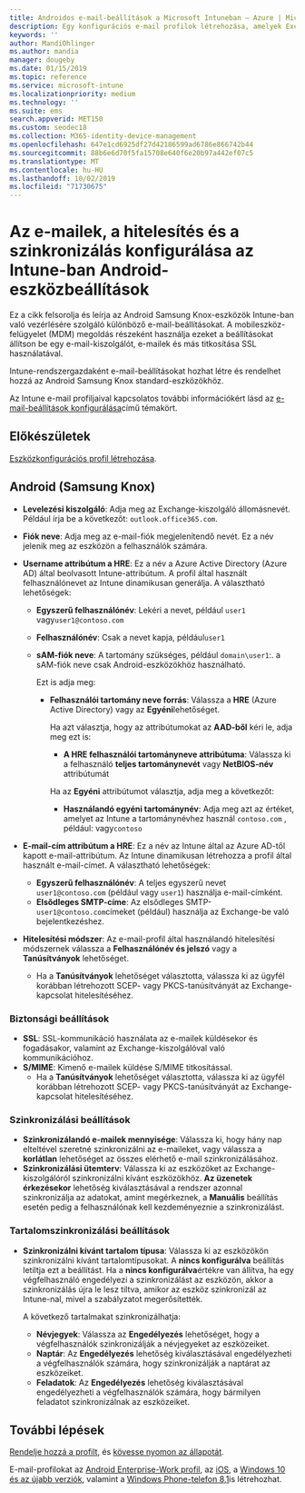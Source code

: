 ```yaml
---
title: Androidos e-mail-beállítások a Microsoft Intuneban – Azure | Microsoft Docs
description: Egy konfigurációs e-mail profilok létrehozása, amelyek Exchange-kiszolgálók, és attribútumok lekérése az Azure Active Directoryból. Engedélyezze az SSL-t vagy SMIME, hitelesítse a felhasználókat tanúsítványokkal vagy felhasználónévvel/jelszóval, és szinkronizálja az e-maileket és az ütemezett adatokat az Android Samsung Knox-eszközökön Microsoft Intune használatával
keywords: ''
author: MandiOhlinger
ms.author: mandia
manager: dougeby
ms.date: 01/15/2019
ms.topic: reference
ms.service: microsoft-intune
ms.localizationpriority: medium
ms.technology: ''
ms.suite: ems
search.appverid: MET150
ms.custom: seodec18
ms.collection: M365-identity-device-management
ms.openlocfilehash: 647e1cd6925df27d42186599ad6786e866742b44
ms.sourcegitcommit: 88b6e6d70f5fa15708e640f6e20b97a442ef07c5
ms.translationtype: MT
ms.contentlocale: hu-HU
ms.lasthandoff: 10/02/2019
ms.locfileid: "71730675"
---
```

# <a name="android-device-settings-to-configure-email-authentication-and-synchronization-in-intune"></a>Az e-mailek, a hitelesítés és a szinkronizálás konfigurálása az Intune-ban Android-eszközbeállítások

Ez a cikk felsorolja és leírja az Android Samsung Knox-eszközök Intune-ban való vezérlésére szolgáló különböző e-mail-beállításokat. A mobileszköz-felügyelet (MDM) megoldás részeként használja ezeket a beállításokat állítson be egy e-mail-kiszolgálót, e-mailek és más titkosítása SSL használatával.

Intune-rendszergazdaként e-mail-beállításokat hozhat létre és rendelhet hozzá az Android Samsung Knox standard-eszközökhöz.

Az Intune e-mail profiljaival kapcsolatos további információkért lásd az [e-mail-beállítások konfigurálása](email-settings-configure.md)című témakört.

## <a name="before-you-begin"></a>Előkészületek

[Eszközkonfigurációs profil létrehozása](email-settings-configure.md#create-a-device-profile).

## <a name="android-samsung-knox"></a>Android (Samsung Knox)

- **Levelezési kiszolgáló**: Adja meg az Exchange-kiszolgáló állomásnevét. Például írja be a következőt: `outlook.office365.com`.
- **Fiók neve**: Adja meg az e-mail-fiók megjelenítendő nevét. Ez a név jelenik meg az eszközön a felhasználók számára.
- **Username attribútum a HRE**: Ez a név a Azure Active Directory (Azure AD) által beolvasott Intune-attribútum. A profil által használt felhasználónevet az Intune dinamikusan generálja. A választható lehetőségek:
  - **Egyszerű felhasználónév**: Lekéri a nevet, például `user1` vagy`user1@contoso.com`
  - **Felhasználónév**: Csak a nevet kapja, például`user1`
  - **sAM-fiók neve**: A tartomány szükséges, például `domain\user1`:. a sAM-fiók neve csak Android-eszközökhöz használható.

    Ezt is adja meg:  
    - **Felhasználói tartomány neve forrás**: Válassza a **HRE** (Azure Active Directory) vagy az **Egyéni**lehetőséget.

      Ha azt választja, hogy az attribútumokat az **AAD-ből** kéri le, adja meg ezt is:
      - **A HRE felhasználói tartományneve attribútuma**: Válassza ki a felhasználó **teljes tartománynevét** vagy **NetBIOS-név** attribútumát

      Ha az **Egyéni** attribútumot választja, adja meg a következőt:
      - **Használandó egyéni tartománynév**: Adja meg azt az értéket, amelyet az Intune a tartománynévhez használ `contoso.com` , például: vagy`contoso`

- **E-mail-cím attribútum a HRE**: Ez a név az Intune által az Azure AD-től kapott e-mail-attribútum. Az Intune dinamikusan létrehozza a profil által használt e-mail-címet. A választható lehetőségek:
  - **Egyszerű felhasználónév**:  A teljes egyszerű nevet `user1@contoso.com` (például vagy `user1`) használja e-mail-címként.
  - **Elsődleges SMTP-címe**: Az elsődleges SMTP- `user1@contoso.com`címeket (például) használja az Exchange-be való bejelentkezéshez.

- **Hitelesítési módszer**: Az e-mail-profil által használandó hitelesítési módszernek válassza a **Felhasználónév és jelszó** vagy a **Tanúsítványok** lehetőséget.
  - Ha a **Tanúsítványok** lehetőséget választotta, válassza ki az ügyfél korábban létrehozott SCEP- vagy PKCS-tanúsítványát az Exchange-kapcsolat hitelesítéséhez.

### <a name="security-settings"></a>Biztonsági beállítások

- **SSL**: SSL-kommunikáció használata az e-mailek küldésekor és fogadásakor, valamint az Exchange-kiszolgálóval való kommunikációhoz.
- **S/MIME**: Kimenő e-mailek küldése S/MIME titkosítással.
  - Ha a **Tanúsítványok** lehetőséget választotta, válassza ki az ügyfél korábban létrehozott SCEP- vagy PKCS-tanúsítványát az Exchange-kapcsolat hitelesítéséhez.

### <a name="synchronization-settings"></a>Szinkronizálási beállítások

- **Szinkronizálandó e-mailek mennyisége**: Válassza ki, hogy hány nap elteltével szeretné szinkronizálni az e-maileket, vagy válassza a **korlátlan** lehetőséget az összes elérhető e-mail szinkronizálásához.
- **Szinkronizálási ütemterv**: Válassza ki az eszközöket az Exchange-kiszolgálóról szinkronizálni kívánt eszközökhöz. **Az üzenetek érkezésekor** lehetőség kiválasztásával a rendszer azonnal szinkronizálja az adatokat, amint megérkeznek, a **Manuális** beállítás esetén pedig a felhasználónak kell kezdeményeznie a szinkronizálást.

### <a name="content-sync-settings"></a>Tartalomszinkronizálási beállítások

- **Szinkronizálni kívánt tartalom típusa**: Válassza ki az eszközökön szinkronizálni kívánt tartalomtípusokat. A **nincs konfigurálva** beállítás letiltja ezt a beállítást. Ha a **nincs konfigurálva**értékre van állítva, ha egy végfelhasználó engedélyezi a szinkronizálást az eszközön, akkor a szinkronizálás újra le lesz tiltva, amikor az eszköz szinkronizál az Intune-nal, mivel a szabályzatot megerősítették. 

  A következő tartalmakat szinkronizálhatja:  
  - **Névjegyek**: Válassza az **Engedélyezés** lehetőséget, hogy a végfelhasználók szinkronizálják a névjegyeket az eszközeiket.
  - **Naptár**: Az **Engedélyezés** lehetőség kiválasztásával engedélyezheti a végfelhasználók számára, hogy szinkronizálják a naptárat az eszközeiket.
  - **Feladatok**: Az **Engedélyezés** lehetőség kiválasztásával engedélyezheti a végfelhasználók számára, hogy bármilyen feladatot szinkronizálnak az eszközeiket.

## <a name="next-steps"></a>További lépések

[Rendelje hozzá a profilt](device-profile-assign.md), és [kövesse nyomon az állapotát](device-profile-monitor.md).

E-mail-profilokat az [Android Enterprise-Work profil](email-settings-android-enterprise.md), az [iOS](email-settings-ios.md), a [Windows 10 és az újabb verziók](email-settings-windows-10.md), valamint a [Windows Phone-telefon 8,1](email-settings-windows-phone-8-1.md)is létrehozhat.
